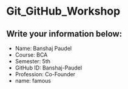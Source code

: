 # Git_GitHub_Workshop

## Write your information below:

- Name: Banshaj Paudel
- Course: BCA
- Semester: 5th
- GitHub ID: Banshaj-Paudel
- Profession: Co-Founder
- name: famous 